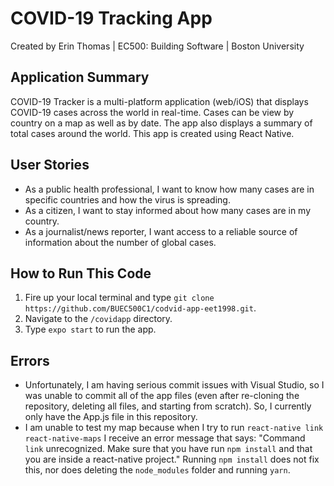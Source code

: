# COVID-19 Tracking App
Created by Erin Thomas | EC500: Building Software | Boston University

## Application Summary
COVID-19 Tracker is a multi-platform application (web/iOS) that displays COVID-19 cases across the world in real-time. Cases can be view by country on a map as well as by date. The app also displays a summary of total cases around the world. This app is created using React Native.

## User Stories
* As a public health professional, I want to know how many cases are in specific countries and how the virus is spreading.
* As a citizen, I want to stay informed about how many cases are in my country.
* As a journalist/news reporter, I want access to a reliable source of information about the number of global cases.

## How to Run This Code
1. Fire up your local terminal and type `git clone https://github.com/BUEC500C1/codvid-app-eet1998.git`. 
2. Navigate to the `/covidapp` directory.
3. Type `expo start` to run the app.

## Errors

* Unfortunately, I am having serious commit issues with Visual Studio, so I was unable to commit all of the app files (even after re-cloning the repository, deleting all files, and starting from scratch). So, I currently only have the App.js file in this repository.
* I am unable to test my map because when I try to run `react-native link react-native-maps` I receive an error message that says: "Command `link` unrecognized. Make sure that you have run `npm install` and that you are inside a react-native project." Running `npm install` does not fix this, nor does deleting the `node_modules` folder and running `yarn`.

